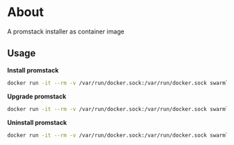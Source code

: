 # About
A promstack installer as container image

## Usage

**Install promstack**
```sh
docker run -it --rm -v /var/run/docker.sock:/var/run/docker.sock swarmlibs/promstack:dev install
```

**Upgrade promstack**
```sh
docker run -it --rm -v /var/run/docker.sock:/var/run/docker.sock swarmlibs/promstack:dev upgrade
```

**Uninstall promstack**
```sh
docker run -it --rm -v /var/run/docker.sock:/var/run/docker.sock swarmlibs/promstack:dev uninstall
```
